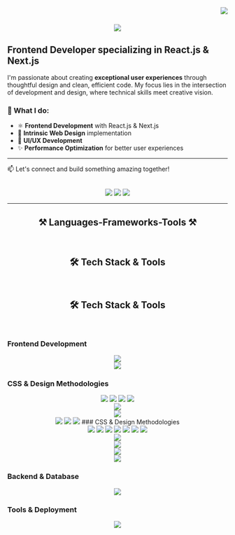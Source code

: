 <img align="right" src="https://visitor-badge.laobi.icu/badge?page_id=mrs28.mrs28" />

<h1 align="center">
    <img src="https://readme-typing-svg.herokuapp.com/?font=Righteous&size=28&center=true&vCenter=true&width=600&height=70&duration=5000&lines=Hi!+👋+My+name+is+Myriam+😊" />
</h1>

## Frontend Developer specializing in React.js & Next.js

I'm passionate about creating **exceptional user experiences** through thoughtful design and clean, efficient code. My focus lies in the intersection of development and design, where technical skills meet creative vision.

### 🚀 What I do:
- ⚛️ **Frontend Development** with React.js & Next.js
- 🎨 **Intrinsic Web Design** implementation
- 📱 **UI/UX Development** 
- ✨ **Performance Optimization** for better user experiences
---
📫 Let's connect and build something amazing together!
<br/>
<br/>
<div align="center">
  <a href="https://www.linkedin.com/in/myriam-rivera-front-end/?locale=en_US" target="_blank" style="text-decoration: none;">
    <img src="https://img.shields.io/badge/LinkedIn-0077B5?style=for-the-badge&logo=linkedin&logoColor=white" />
  </a>
  <a href="./" target="_blank" style="text-decoration: none;">
    <img src="https://img.shields.io/badge/Portfolio-FF5722?style=for-the-badge&logo=todoist&logoColor=white" />
  </a>
  <a href="https://github.com/MyriamLab" target="_blank" style="text-decoration: none;">
    <img src="https://img.shields.io/badge/Laboratoria-100000?style=for-the-badge&logo=github&logoColor=white" />
  </a>
</div>

 <hr/>
<h2 align="center">⚒️ Languages-Frameworks-Tools ⚒️</h2>
<br/>
<h2 align="center">🛠️ Tech Stack & Tools</h2>
<br/>
<h2 align="center">🛠️ Tech Stack & Tools</h2>
<br/>

### Frontend Development
<div align="center">
    <img src="https://skillicons.dev/icons?i=html,css,javascript,typescript,react,nextjs" />
    <br/>
    <img src="https://skillicons.dev/icons?i=sass,mui,styledcomponents" />
</div>

### CSS & Design Methodologies
<div align="center">
    <img src="https://img.shields.io/badge/CSS_Grid-1572B6?style=for-the-badge&logo=css3&logoColor=white" />
    <img src="https://img.shields.io/badge/Flexbox-1572B6?style=for-the-badge&logo=css3&logoColor=white" />
    <img src="https://img.shields.io/badge/CSS_Modules-000000?style=for-the-badge&logo=css3&logoColor=white" />
    <img src="https://img.shields.io/badge/Styled_Components-DB7093?style=for-the-badge&logo=styled-components&logoColor=white" />
    <br/>
    <div align="center">
    <img src="https://skillicons.dev/icons?i=html,css,javascript,typescript,react,nextjs" style="pointer-events: none;" />
    <br/>
    <img src="https://skillicons.dev/icons?i=sass,mui,styledcomponents" style="pointer-events: none;" />
</div>
    <img src="https://img.shields.io/badge/Atomic_Design-FF6B6B?style=for-the-badge&logo=atom&logoColor=white" />
    <img src="https://img.shields.io/badge/Intrinsic_Web_Design-4ECDC4?style=for-the-badge&logo=web&logoColor=white" />
    <img src="https://img.shields.io/badge/Accessibility-0066CC?style=for-the-badge&logo=accessibility&logoColor=white" />
### CSS & Design Methodologies
<div align="center">
    <img src="https://img.shields.io/badge/CSS_Grid-1572B6?style=for-the-badge&logo=css3&logoColor=white" />
    <img src="https://img.shields.io/badge/Flexbox-1572B6?style=for-the-badge&logo=css3&logoColor=white" />
    <img src="https://img.shields.io/badge/CSS_Modules-000000?style=for-the-badge&logo=css3&logoColor=white" />
    <img src="https://img.shields.io/badge/Styled_Components-DB7093?style=for-the-badge&logo=styled-components&logoColor=white" />
    <img src="https://img.shields.io/badge/Atomic_Design-FF6B6B?style=for-the-badge&logo=atom&logoColor=white" />
    <img src="https://img.shields.io/badge/Intrinsic_Web_Design-4ECDC4?style=for-the-badge&logo=web&logoColor=white" />
    <img src="https://img.shields.io/badge/Accessibility-0066CC?style=for-the-badge&logo=accessibility&logoColor=white" />
</div>

   
</div>


<div align="center" class="tech-icons">
    <img src="https://skillicons.dev/icons?i=html,css,javascript,typescript,react,nextjs" />
    <br/>
    <img src="https://skillicons.dev/icons?i=sass,mui,styledcomponents" />
</div>

<div align="center" class="tech-icons">
    <img src="https://skillicons.dev/icons?i=html,css,javascript,typescript,react,nextjs" />
    <br/>
    <img src="https://skillicons.dev/icons?i=sass,mui,styledcomponents" />
</div>
</div>

### Backend & Database
<div align="center">
    <img src="https://skillicons.dev/icons?i=nodejs,mysql" />
</div>

### Tools & Deployment
<div align="center">
    <img src="https://skillicons.dev/icons?i=figma,vscode,git,github,postman,jest,netlify,vercel" />
</div>
<!--
**mrs28/mrs28** is a ✨ _special_ ✨ repository because its `README.md` (this file) appears on your GitHub profile.

Here are some ideas to get you started:

- 🔭 I’m currently working on ...
- 🌱 I’m currently learning ...
- 👯 I’m looking to collaborate on ...
- 🤔 I’m looking for help with ...
- 💬 Ask me about ...
- 📫 How to reach me: ...
- 😄 Pronouns: ...
- ⚡ Fun fact: ...
-->
